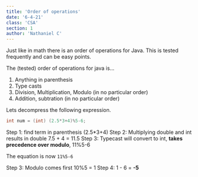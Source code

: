 ```yaml
---
title: 'Order of operations'
date: '6-4-21'
class: 'CSA'
section: 1
author: 'Nathaniel C'
---
```


Just like in math there is an order of operations for Java. This is tested frequently and can be easy points. 

The (tested) order of operations for java is...
1. Anything in parenthesis
2. Type casts
3. Division, Multiplication, Modulo (in no particular order)
4. Addition, subtration (in no particular order)

Lets decompress the following expression.
```java
int num = (int) (2.5*3+4)%5-6;
```
Step 1: find term in parenthesis (2.5*3+4)
Step 2: Multiplying double and int results in double 7.5 + 4 = 11.5
Step 3: Typecast will convert to int, **takes precedence over modulo**, 11%5-6

The equation is now ```11%5-6```

Step 3: Modulo comes first 10%5 = 1
Step 4: 1 - 6 = **-5**



